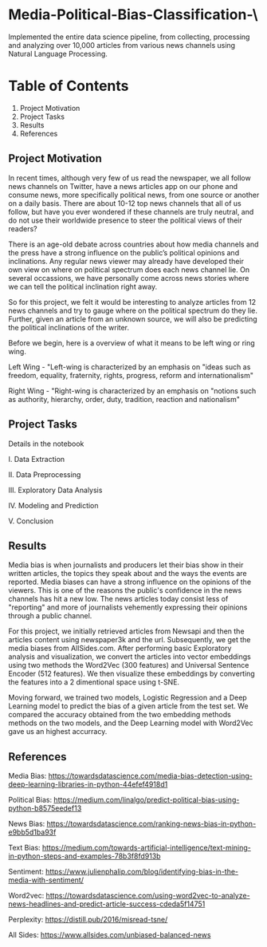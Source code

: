 # Media-Political-Bias-Classification-\
Implemented the entire data science pipeline, from collecting, processing and analyzing over 10,000 articles from various news channels using Natural Language Processing.

# Table of Contents
1. Project Motivation
2. Project Tasks
3. Results
4. References

## Project Motivation 
In recent times, although very few of us read the newspaper, we all follow news channels on Twitter, have a news articles app on our phone and consume news, more specifically political news, from one source or another on a daily basis. There are about 10-12 top news channels that all of us follow, but have you ever wondered if these channels are truly neutral, and do not use their worldwide presence to steer the political views of their readers?

There is an age-old debate across countries about how media channels and the press have a strong influence on the public’s political opinions and inclinations. Any regular news viewer may already have developed their own view on where on political spectrum does each news channel lie. On several occassions, we have personally come across news stories where we can tell the political inclination right away.

So for this project, we felt it would be interesting to analyze articles from 12 news channels and try to gauge where on the political spectrum do they lie. Further, given an article from an unknown source, we will also be predicting the political inclinations of the writer.

Before we begin, here is a overview of what it means to be left wing or ring wing.

Left Wing -
"Left-wing is characterized by an emphasis on "ideas such as freedom, equality, fraternity, rights, progress, reform and internationalism"

Right Wing -
"Right-wing is characterized by an emphasis on "notions such as authority, hierarchy, order, duty, tradition, reaction and nationalism"

## Project Tasks

Details in the notebook

I.   Data Extraction

II.  Data Preprocessing

III. Exploratory Data Analysis

IV.  Modeling and Prediction

V.   Conclusion


## Results

Media bias is when journalists and producers let their bias show in their written articles, the topics they speak about and the ways the events are reported. Media biases can have a strong influence on the opinions of the viewers. This is one of the reasons the public's confidence in the news channels has hit a new low. The news articles today consist less of "reporting" and more of journalists vehemently expressing their opinions through a public channel.

For this project, we initially retrieved articles from Newsapi and then the articles content using newspaper3k and the url. Subsequently, we get the media biases from AllSides.com. After performing basic Exploratory analysis and visualization, we convert the articles into vector embeddings using two methods the Word2Vec (300 features) and Universal Sentence Encoder (512 features). We then visualize these embeddings by converting the features into a 2 dimentional space using t-SNE.

Moving forward, we trained two models, Logistic Regression and a Deep Learning model to predict the bias of a given article from the test set. We compared the accuracy obtained from the two embedding methods methods on the two models, and the Deep Learning model with Word2Vec gave us an highest accurracy.


## References

Media Bias: https://towardsdatascience.com/media-bias-detection-using-deep-learning-libraries-in-python-44efef4918d1

Political Bias: https://medium.com/linalgo/predict-political-bias-using-python-b8575eedef13

News Bias: https://towardsdatascience.com/ranking-news-bias-in-python-e9bb5d1ba93f

Text Bias: https://medium.com/towards-artificial-intelligence/text-mining-in-python-steps-and-examples-78b3f8fd913b

Sentiment: https://www.julienphalip.com/blog/identifying-bias-in-the-media-with-sentiment/

Word2vec: https://towardsdatascience.com/using-word2vec-to-analyze-news-headlines-and-predict-article-success-cdeda5f14751

Perplexity: https://distill.pub/2016/misread-tsne/

All Sides: https://www.allsides.com/unbiased-balanced-news
